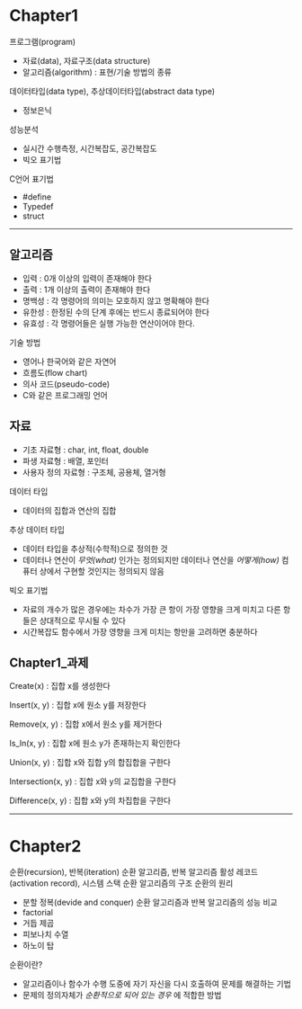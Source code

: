 Chapter1
========
프로그램(program)
 - 자료(data), 자료구조(data structure)
 - 알고리즘(algorithm) : 표현/기술 방법의 종류

데이터타입(data type), 추상데이터타입(abstract data type)
 - 정보은닉

성능분석
 - 실시간 수행측정, 시간복잡도, 공간복잡도
 - 빅오 표기법

C언어 표기법
 - #define
 - Typedef
 - struct
<hr/>

알고리즘
--------
- 입력 : 0개 이상의 입력이 존재해야 한다
- 출력 : 1개 이상의 출력이 존재해야 한다
- 명백성 : 각 명령어의 의미는 모호하지 않고 명확해야 한다
- 유한성 : 한정된 수의 단계 후에는 반드시 종료되어야 한다
- 유효성 : 각 명령어들은 실행 가능한 연산이어야 한다.

기술 방법
 - 영어나 한국어와 같은 자연어
 - 흐름도(flow chart)
 - 의사 코드(pseudo-code)
 - C와 같은 프로그래밍 언어

자료
----
 - 기초 자료형 : char, int, float, double
 - 파생 자료형 : 배열, 포인터
 - 사용자 정의 자료형 : 구조체, 공용체, 열거형

데이터 타입
 - 데이터의 집합과 연산의 집합

추상 데이터 타입
 - 데이터 타입을 추상적(수학적)으로 정의한 것
 - 데이터나 연산이 *무엇(what)* 인가는 정의되지만 데이터나 연산을 *어떻게(how)* 컴퓨터 상에서 구현할 것인지는 정의되지 않음

빅오 표기법
 - 자료의 개수가 많은 경우에는 차수가 가장 큰 항이 가장 영향을 크게 미치고 다른 항들은 상대적으로 무시될 수 있다
 - 시간복잡도 함수에서 가장 영향을 크게 미치는 항만을 고려하면 충분하다

Chapter1_과제
-------------
Create(x) : 집합 x를 생성한다

Insert(x, y) : 집합 x에 원소 y를 저장한다

Remove(x, y) : 집합 x에서 원소 y를 제거한다

Is_In(x, y) : 집합 x에 원소 y가 존재하는지 확인한다

Union(x, y) : 집합 x와 집합 y의 합집합을 구한다

Intersection(x, y) : 집합 x와 y의 교집합을 구한다

Difference(x, y) : 집합 x와 y의 차집합을 구한다

<hr/>

Chapter2
========
순환(recursion), 반복(iteration)
순환 알고리즘, 반복 알고리즘
활성 레코드(activation record), 시스템 스택
순환 알고리즘의 구조
순환의 원리
 - 분할 정복(devide and conquer)
순환 알고리즘과 반복 알고리즘의 성능 비교
 - factorial
 - 거듭 제곱
 - 피보나치 수열
 - 하노이 탑

순환이란?
 - 알고리즘이나 함수가 수행 도중에 자기 자신을 다시 호출하여 문제를 해결하는 기법
 - 문제의 정의자체가 *순환적으로 되어 있는 경우* 에 적합한 방법

